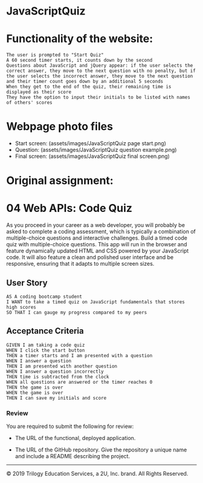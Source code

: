 # JavaScriptQuiz

# Functionality of the website: 

```
The user is prompted to "Start Quiz" 
A 60 second timer starts, it counts down by the second 
Questions about JavaScript and jQuery appear: if the user selects the correct answer, they move to the next question with no penalty, but if the user selects the incorrect answer, they move to the next question and their timer count goes down by an additional 5 seconds 
When they get to the end of the quiz, their remaining time is displayed as their score 
They have the option to input their initials to be listed with names of others' scores 

```

# Webpage photo files

* Start screen: (assets/images/JavaScriptQuiz page start.png)
* Question: (assets/images/JavaScriptQuiz question example.png)
* Final screen: (assets/images/JavaScriptQuiz final screen.png)


# Original assignment: 

# 04 Web APIs: Code Quiz

As you proceed in your career as a web developer, you will probably be asked to complete a coding assessment, which is typically a combination of multiple-choice questions and interactive challenges. Build a timed code quiz with multiple-choice questions. This app will run in the browser and feature dynamically updated HTML and CSS powered by your JavaScript code. It will also feature a clean and polished user interface and be responsive, ensuring that it adapts to multiple screen sizes.

## User Story

```
AS A coding bootcamp student
I WANT to take a timed quiz on JavaScript fundamentals that stores high scores
SO THAT I can gauge my progress compared to my peers
```

## Acceptance Criteria

```
GIVEN I am taking a code quiz
WHEN I click the start button
THEN a timer starts and I am presented with a question
WHEN I answer a question
THEN I am presented with another question
WHEN I answer a question incorrectly
THEN time is subtracted from the clock
WHEN all questions are answered or the timer reaches 0
THEN the game is over
WHEN the game is over
THEN I can save my initials and score
```

### Review

You are required to submit the following for review:

* The URL of the functional, deployed application.

* The URL of the GitHub repository. Give the repository a unique name and include a README describing the project.

- - -
© 2019 Trilogy Education Services, a 2U, Inc. brand. All Rights Reserved.
